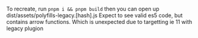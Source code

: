 To recreate, run `pnpm i && pnpm build` then you can open up dist/assets/polyfills-legacy.[hash].js
Expect to see valid es5 code, but contains arrow functions. Which is unexpected due to targetting
ie 11 with legacy plugion
